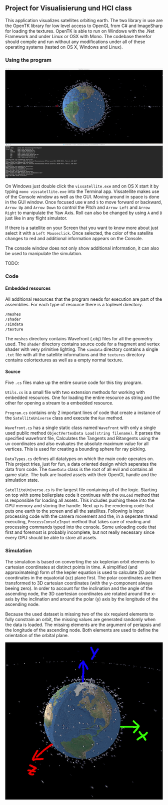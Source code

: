## Project for Visualisierung und HCI class
This application visualizes satellites orbiting earth. The two library in use are the OpenTK library for low level access to OpenGL from C# and ImageSharp for loading the textures. OpenTK is able to run on Windows with the .Net Framework and under Linux or OSX with Mono. The codebase therefor should compile and run without any modifications under all of these operating systems (tested on OS X, Windows and Linux).


### Using the program

![alt text](images/vissatellite.png)

On Windows just double click the `vissatellite.exe` and on OS X start it by typing `mono vissatellite.exe` into the Terminal app. Vissatellite makes use of the Console window as well as the GUI. Moving around in space is done in the GUI window. Once focused use `W` and `S` to move forward or backward, `Arrow Up` and `Arrow Down` to control the Pitch and `Arrow Left` and `Arrow Right` to manipulate the Yaw Axis. Roll can also be changed by using `A` and `D` just like in any flight simulator.

If there is a satellite on your Screen that you want to know more about just select it with a `Left Mouseclick`. Once selected, the color of the satellite changes to red and additional information appears on the Console.

The console window does not only show additional information, it can also be used to manipulate the simulation.

TODO:

### Code
#### Embedded resources
All additional resources that the program needs for execution are part of the assemblies. For each type of resource there is a toplevel directory.

    /meshes
    /shader
    /simdata
    /texture

The `meshes` directory contains Wavefront (.obj) files for all the geometry used. The `shader` directory contains source code for a fragment and vertex shader with very primitive lighting. The `simdata` directory contains a single `.txt` file with all the satellite informations and the `textures` directory contains colortextures as well as a empty normal texture.

#### Source
Five `.cs` files make up the entire source code for this tiny program. 

`Utils.cs` is a small file with two extension methods for working with embedded resources. One for loading the entire resource as string and the other for opening a stream to a embedded resource.

`Program.cs` contains only 2 important lines of code that create a instance of the `SatelliteUniverse` class and execute the `Run` method.

`Wavefront.cs` has a single static class named `Wavefront` with only a single used public method `ObjectVertexData Load(string filename)`. It parses the specified wavefront file, Calculates the Tangents and Bitangents using the uv coordinates and also evaluates the absolute maximum value for all vertices. This is used for creating a bounding sphere for ray picking.

`DataTypes.cs` defines all datatypes on which the main code operates on. This project tries, just for fun, a data oriented design which seperates the data from code. The `GameData` class is the root of all evil and contains all game state. The bulk are loaded assets with their OpenGL handle and the simulation state.

`SatelliteUniverse.cs` is the largest file containing all of the logic. Starting on top with some boilerplate code it continues with the `OnLoad` method that is responsible for loading all assets. This includes pushing these into the GPU memory and storing the handle. Next up is the rendering code that puts one earth to the screen and all the satellites. Following is input processing code with the camera movement and the, in a seperate thread executing, `ProcessConsoleInput` method that takes care of reading and processing commands typed into the console. Some unloading code that first and foremost is probably incomplete, but not really necessary since every GPU should be able to store all assets.


### Simulation
The simulation is based on converting the six keplerian orbit elements to cartesian coordinates at distinct points in time. A simplified (and approximateing) form of the kepler equation is used to calculate 2D polar coordinates in the equatorial (xz) plane first. The polar coordinates are then transformed to 3D cartesian coordinates (with the y-component always beeing zero). In order to account for the inclination and the angle of the ascending node, the 3D caertesian coordinates are rotated around the x-axis by the inclination and around the polar (y) axis by the longitude of the ascending node.

Because the used dataset is missing two of the six requierd elements to fully constrain an orbit, the missing values are generated randomly when the data is loaded. The missing elements are the argument of periapsis and the longitude of the ascending node. Both elements are used to define the orientation of the orbital plane.


![alt text](images/cord_system.png)

